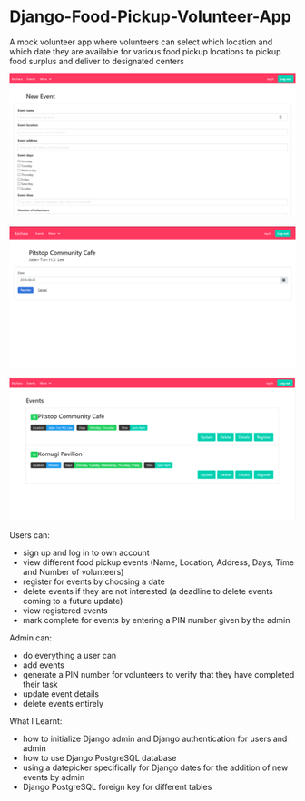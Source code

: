 # Django-Food-Pickup-Volunteer-App
A mock volunteer app where volunteers can select which location and which date they are available for various food pickup locations to pickup food surplus and deliver to designated centers

![Image of admin adding new events](https://github.com/Raylow00/Django-Food-Pickup-Volunteer-App/blob/master/images/Screenshot_1.png)

![Image of users registering by date selection](https://github.com/Raylow00/Django-Food-Pickup-Volunteer-App/blob/master/images/Screenshot_2.png)

![Image of events page](https://github.com/Raylow00/Django-Food-Pickup-Volunteer-App/blob/master/images/Screenshot_3.png)

Users can:
- sign up and log in to own account
- view different food pickup events (Name, Location, Address, Days, Time and Number of volunteers)
- register for events by choosing a date
- delete events if they are not interested (a deadline to delete events coming to a future update)
- view registered events
- mark complete for events by entering a PIN number given by the admin

Admin can:
- do everything a user can
- add events
- generate a PIN number for volunteers to verify that they have completed their task
- update event details
- delete events entirely


What I Learnt:
- how to initialize Django admin and Django authentication for users and admin
- how to use Django PostgreSQL database
- using a datepicker specifically for Django dates for the addition of new events by admin
- Django PostgreSQL foreign key for different tables
